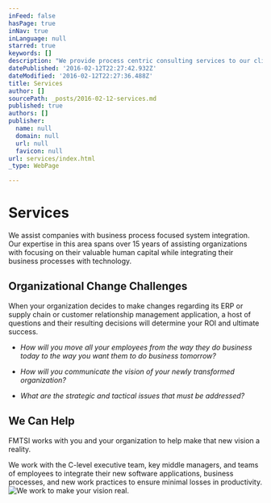 ```yaml
---
inFeed: false
hasPage: true
inNav: true
inLanguage: null
starred: true
keywords: []
description: "We provide process centric consulting services to our clients. Our process focus means that business is our priority, not technologgy, when we're involved with our clients' system integration projects."
datePublished: '2016-02-12T22:27:42.932Z'
dateModified: '2016-02-12T22:27:36.488Z'
title: Services
author: []
sourcePath: _posts/2016-02-12-services.md
published: true
authors: []
publisher:
  name: null
  domain: null
  url: null
  favicon: null
url: services/index.html
_type: WebPage

---
```

# Services

We assist companies with business process focused system integration. Our expertise in this area spans  over 15 years of assisting organizations with focusing on their valuable human capital while integrating their business processes with technology.

## Organizational Change Challenges

When your organization decides to make changes regarding its ERP or supply chain or customer relationship management application, a host of questions and their resulting decisions will determine your ROI and ultimate success.

* _How will you move all your employees from the way they do business today to the way you want them to do business tomorrow?_

* _How will you communicate the vision of your newly transformed organization?_

* _What are the strategic and tactical issues that must be addressed?_

## We Can Help

FMTSI works with you and your organization to help make that new vision a reality.

We work with the C-level executive team, key middle managers, and teams of employees to integrate their new software applications, business processes, and new work practices to ensure minimal losses in productivity.
![We work to make your vision real.](https://s3-us-west-2.amazonaws.com/the-grid-img/p/50666bfde5b992b0619ac1cf4571c332b988a721.jpg)